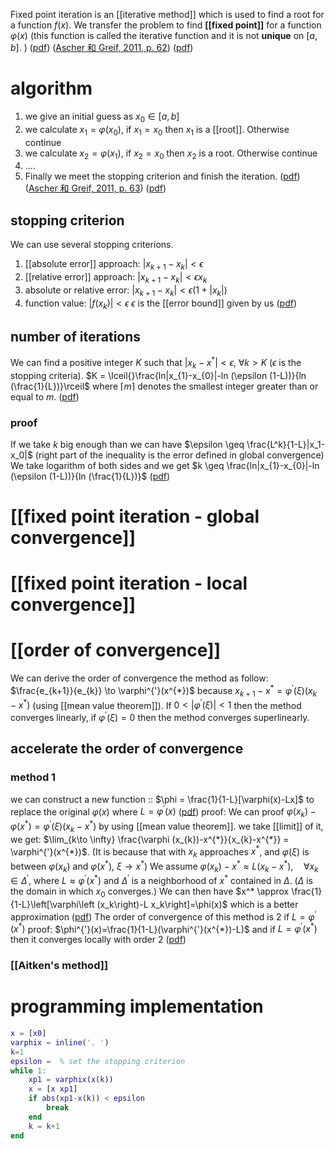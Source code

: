 Fixed point iteration is an [[iterative method]] which is used to find a root for a function $f(x)$. We transfer the problem to find **[[fixed point]]** for a function $\varphi(x)$ (this function is called the iterative function and it is not **unique** on $[a,b]$. ) ([pdf](zotero://open-pdf/library/items/X3UESHXG?page=11&annotation=8SANICJJ)) ([Ascher 和 Greif, 2011, p. 62](zotero://select/library/items/HJK4ZQRP)) ([pdf](zotero://open-pdf/library/items/FSDKG9DD?page=62&annotation=ZIICK7MB))

# algorithm 
1. we give an initial guess as $x_{0}\in [a,b]$ 
2. we calculate $x_{1} = \varphi(x_0)$, if $x_{1}= x_{0}$ then $x_{1}$ is a [[root]]. Otherwise continue 
3. we calculate $x_{2} = \varphi(x_1)$, if $x_{2}= x_{0}$ then $x_{2}$ is a root. Otherwise continue 
4. ....
5. Finally we meet the stopping criterion and finish the iteration. 
([pdf](zotero://open-pdf/library/items/X3UESHXG?page=12&annotation=K42I6TCL)) ([Ascher 和 Greif, 2011, p. 63](zotero://select/library/items/HJK4ZQRP)) ([pdf](zotero://open-pdf/library/items/FSDKG9DD?page=63&annotation=EVUG73W4))
## stopping criterion 
We can use several stopping criterions. 
1. [[absolute error]] approach: $|x_{k+1} -x_{k}|<\epsilon$ 
2. [[relative error]] approach: $|x_{k+1} -x_{k}|<\epsilon{x_k}$
3. absolute or relative error: $|x_{k+1} -x_{k}|<\epsilon(1+|x_{k}|)$ 
4. function value: $|f (x_{k})| < \epsilon$ 
$\epsilon$ is the [[error bound]] given by us ([pdf](zotero://open-pdf/library/items/X3UESHXG?page=31&annotation=KZ7V8H87))
## number of iterations 
We can find a positive integer $K$ such that $|x_{k} - x^{*}| < \epsilon$, $\forall k >K$ ($\epsilon$ is the stopping criteria). 
$K = \lceil{}\frac{ln|x_{1}-x_{0}|-ln (\epsilon (1-L))}{ln (\frac{1}{L})}\rceil$ where $\lceil m \rceil$ denotes the smallest integer greater than or equal to $m$. ([pdf](zotero://open-pdf/library/items/X3UESHXG?page=26&annotation=TPUWQ7GR))
### proof 
If we take $k$ big enough than we can have $\epsilon \geq \frac{L^k}{1-L}|x_1-x_0|$ (right part of the inequality is the error defined in global convergence)
We take logarithm of both sides and we get $k \geq \frac{ln|x_{1}-x_{0}|-ln (\epsilon (1-L))}{ln (\frac{1}{L})}$ ([pdf](zotero://open-pdf/library/items/X3UESHXG?page=27&annotation=6W7PYEYA))

# [[fixed point iteration - global convergence]]
# [[fixed point iteration - local convergence]]


# [[order of convergence]] 
We can derive the order of convergence the method as follow: 
$\frac{e_{k+1}}{e_{k}} \to \varphi^{'}(x^{*})$ because $x_{k+1}-x^{*} = \varphi^{'}(\xi)(x_{k}-x^{*})$  (using [[mean value theorem]]). If $0<|\varphi^{'}(\xi)|<1$ then the method converges linearly, if $\varphi^{'}(\xi) = 0$ then the method converges superlinearly. 

## accelerate the order of convergence 
### method 1
we can construct a new function :: $\phi = \frac{1}{1-L}[\varphi(x)-Lx]$ to replace the original $\varphi(x)$ where $L = \varphi^{\prime}(x)$  ([pdf](zotero://open-pdf/library/items/X3UESHXG?page=52&annotation=XQH9HWV4))
proof: 
We can proof $\varphi(x_{k})-\varphi(x^{*}) = \varphi^{'}(\xi)(x_{k}-x^{*})$ by using [[mean value theorem]]. we take [[limit]] of it, we get: 
$\lim_{k\to \infty} \frac{\varphi (x_{k})-x^{*}}{x_{k}-x^{*}} = \varphi^{'}(x^{*})$. (It is because that with $x_k$ approaches $x^{*}$, and  $\varphi(\xi)$ is between $\varphi(x_k)$ and $\varphi(x^{*})$, $\xi \to x^{*}$)
We assume $\varphi\left(x_k\right)-x^* \approx L\left(x_k-x^*\right), \quad \forall x_k \in \Delta^{\prime},$ 
where $L \approx \varphi^{\prime}\left(x^*\right)$ and $\Delta^{\prime}$ is a neighborhood of $x^*$ contained in
$\Delta$. ($\Delta$ is the domain in which $x_0$ converges.)
We can then have $x^* \approx \frac{1}{1-L}\left[\varphi\left (x_k\right)-L x_k\right]=\phi(x)$ which is a better approximation
([pdf](zotero://open-pdf/library/items/X3UESHXG?page=51&annotation=AEKYVJ4I))
The order of convergence of this method is $2$ if $L = \varphi^{'}(x^*)$ 
proof: 
$\phi^{'}(x)=\frac{1}{1-L}(\varphi^{'}(x^{*})-L)$ and if $L = \varphi^{'}(x^{*})$ then it converges locally with order $2$  ([pdf](zotero://open-pdf/library/items/X3UESHXG?page=52&annotation=FLA4YZL8))
### [[Aitken's method]]


# programming implementation 
```matlab 
x = [x0]
varphix = inline('. ')
k=1
epsilon =  % set the stopping criterion 
while 1:
	xp1 = varphix(x(k))
	x = [x xp1]
	if abs(xp1-x(k)) < epsilon
		break 
	end
	k = k+1
end 
```